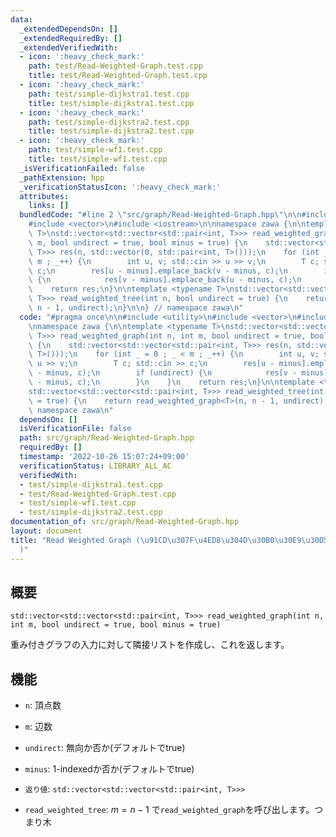 ```yaml
---
data:
  _extendedDependsOn: []
  _extendedRequiredBy: []
  _extendedVerifiedWith:
  - icon: ':heavy_check_mark:'
    path: test/Read-Weighted-Graph.test.cpp
    title: test/Read-Weighted-Graph.test.cpp
  - icon: ':heavy_check_mark:'
    path: test/simple-dijkstra1.test.cpp
    title: test/simple-dijkstra1.test.cpp
  - icon: ':heavy_check_mark:'
    path: test/simple-dijkstra2.test.cpp
    title: test/simple-dijkstra2.test.cpp
  - icon: ':heavy_check_mark:'
    path: test/simple-wf1.test.cpp
    title: test/simple-wf1.test.cpp
  _isVerificationFailed: false
  _pathExtension: hpp
  _verificationStatusIcon: ':heavy_check_mark:'
  attributes:
    links: []
  bundledCode: "#line 2 \"src/graph/Read-Weighted-Graph.hpp\"\n\n#include <utility>\n\
    #include <vector>\n#include <iostream>\n\nnamespace zawa {\n\ntemplate <typename\
    \ T>\nstd::vector<std::vector<std::pair<int, T>>> read_weighted_graph(int n, int\
    \ m, bool undirect = true, bool minus = true) {\n    std::vector<std::vector<std::pair<int,\
    \ T>>> res(n, std::vector(0, std::pair<int, T>()));\n    for (int _ = 0 ; _ <\
    \ m ; _++) {\n        int u, v; std::cin >> u >> v;\n        T c; std::cin >>\
    \ c;\n        res[u - minus].emplace_back(v - minus, c);\n        if (undirect)\
    \ {\n            res[v - minus].emplace_back(u - minus, c);\n        }\n    }\n\
    \    return res;\n}\n\ntemplate <typename T>\nstd::vector<std::vector<std::pair<int,\
    \ T>>> read_weighted_tree(int n, bool undirect = true) {\n    return read_weighted_graph<T>(n,\
    \ n - 1, undirect);\n}\n\n} // namespace zawa\n"
  code: "#pragma once\n\n#include <utility>\n#include <vector>\n#include <iostream>\n\
    \nnamespace zawa {\n\ntemplate <typename T>\nstd::vector<std::vector<std::pair<int,\
    \ T>>> read_weighted_graph(int n, int m, bool undirect = true, bool minus = true)\
    \ {\n    std::vector<std::vector<std::pair<int, T>>> res(n, std::vector(0, std::pair<int,\
    \ T>()));\n    for (int _ = 0 ; _ < m ; _++) {\n        int u, v; std::cin >>\
    \ u >> v;\n        T c; std::cin >> c;\n        res[u - minus].emplace_back(v\
    \ - minus, c);\n        if (undirect) {\n            res[v - minus].emplace_back(u\
    \ - minus, c);\n        }\n    }\n    return res;\n}\n\ntemplate <typename T>\n\
    std::vector<std::vector<std::pair<int, T>>> read_weighted_tree(int n, bool undirect\
    \ = true) {\n    return read_weighted_graph<T>(n, n - 1, undirect);\n}\n\n} //\
    \ namespace zawa\n"
  dependsOn: []
  isVerificationFile: false
  path: src/graph/Read-Weighted-Graph.hpp
  requiredBy: []
  timestamp: '2022-10-26 15:07:24+09:00'
  verificationStatus: LIBRARY_ALL_AC
  verifiedWith:
  - test/simple-dijkstra1.test.cpp
  - test/Read-Weighted-Graph.test.cpp
  - test/simple-wf1.test.cpp
  - test/simple-dijkstra2.test.cpp
documentation_of: src/graph/Read-Weighted-Graph.hpp
layout: document
title: "Read Weighted Graph (\u91CD\u307F\u4ED8\u304D\u30B0\u30E9\u30D5\u5165\u529B\
  )"
---
```


## 概要
```
std::vector<std::vector<std::pair<int, T>>> read_weighted_graph(int n, int m, bool undirect = true, bool minus = true)
```

重み付きグラフの入力に対して隣接リストを作成し、これを返します。


## 機能
- `n`: 頂点数
- `m`: 辺数
- `undirect`: 無向か否か(デフォルトでtrue)
- `minus`: 1-indexedか否か(デフォルトでtrue)
- `返り値`: `std::vector<std::vector<std::pair<int, T>>>`

- `read_weighted_tree`: $m = n - 1$ で`read_weighted_graph`を呼び出します。つまり木
